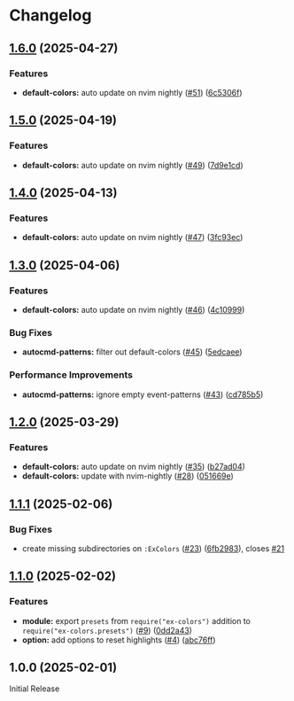 # Changelog

## [1.6.0](https://github.com/aileot/ex-colors.nvim/compare/v1.5.0...v1.6.0) (2025-04-27)


### Features

* **default-colors:** auto update on nvim nightly ([#51](https://github.com/aileot/ex-colors.nvim/issues/51)) ([6c5306f](https://github.com/aileot/ex-colors.nvim/commit/6c5306f58270e71a798246c9e2cc11fd76be33a7))

## [1.5.0](https://github.com/aileot/ex-colors.nvim/compare/v1.4.0...v1.5.0) (2025-04-19)


### Features

* **default-colors:** auto update on nvim nightly ([#49](https://github.com/aileot/ex-colors.nvim/issues/49)) ([7d9e1cd](https://github.com/aileot/ex-colors.nvim/commit/7d9e1cd3ef069671d0ae90f2142dd50581b3f09a))

## [1.4.0](https://github.com/aileot/ex-colors.nvim/compare/v1.3.0...v1.4.0) (2025-04-13)


### Features

* **default-colors:** auto update on nvim nightly ([#47](https://github.com/aileot/ex-colors.nvim/issues/47)) ([3fc93ec](https://github.com/aileot/ex-colors.nvim/commit/3fc93ec95ca9819f859c44451b9f2599941bbeb8))

## [1.3.0](https://github.com/aileot/ex-colors.nvim/compare/v1.2.0...v1.3.0) (2025-04-06)


### Features

* **default-colors:** auto update on nvim nightly ([#46](https://github.com/aileot/ex-colors.nvim/issues/46)) ([4c10999](https://github.com/aileot/ex-colors.nvim/commit/4c1099932d7f0019c41aa3118524ff4e5e275847))


### Bug Fixes

* **autocmd-patterns:** filter out default-colors  ([#45](https://github.com/aileot/ex-colors.nvim/issues/45)) ([5edcaee](https://github.com/aileot/ex-colors.nvim/commit/5edcaee2aea26e243dc4191c94026da437196db9))


### Performance Improvements

* **autocmd-patterns:** ignore empty event-patterns ([#43](https://github.com/aileot/ex-colors.nvim/issues/43)) ([cd785b5](https://github.com/aileot/ex-colors.nvim/commit/cd785b50e1f1f6eccfe4fe7472378b3e5e8f9ad4))

## [1.2.0](https://github.com/aileot/ex-colors.nvim/compare/v1.1.1...v1.2.0) (2025-03-29)


### Features

* **default-colors:** auto update on nvim nightly ([#35](https://github.com/aileot/ex-colors.nvim/issues/35)) ([b27ad04](https://github.com/aileot/ex-colors.nvim/commit/b27ad040c4292059289c3b6dc8023d3e1ad25d6f))
* **default-colors:** update with nvim-nightly ([#28](https://github.com/aileot/ex-colors.nvim/issues/28)) ([051669e](https://github.com/aileot/ex-colors.nvim/commit/051669e97cbd39c752312269c4cb9ef86f9a831b))

## [1.1.1](https://github.com/aileot/ex-colors.nvim/compare/v1.1.0...v1.1.1) (2025-02-06)


### Bug Fixes

* create missing subdirectories on `:ExColors` ([#23](https://github.com/aileot/ex-colors.nvim/issues/23)) ([6fb2983](https://github.com/aileot/ex-colors.nvim/commit/6fb2983b35090d3098b8771e3fc1482b6752457a)), closes [#21](https://github.com/aileot/ex-colors.nvim/issues/21)

## [1.1.0](https://github.com/aileot/ex-colors.nvim/compare/v1.0.0...v1.1.0) (2025-02-02)


### Features

* **module:** export `presets` from `require("ex-colors")` addition to `require("ex-colors.presets")` ([#9](https://github.com/aileot/ex-colors.nvim/issues/9)) ([0dd2a43](https://github.com/aileot/ex-colors.nvim/commit/0dd2a43a067c28144f5a9ad1b2046264d3501657))
* **option:** add options to reset highlights ([#4](https://github.com/aileot/ex-colors.nvim/issues/4)) ([abc76ff](https://github.com/aileot/ex-colors.nvim/commit/abc76ffebd77893de7c4a86e14b3d170b22fa20e))

## 1.0.0 (2025-02-01)

Initial Release
